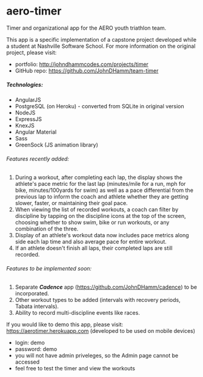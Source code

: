 # aero-timer
Timer and organizational app for the AERO youth triathlon team.

This app is a specific implementation of a capstone project developed while a student at Nashville Software School. For more information on the original project, please visit:

* portfolio: http://johndhammcodes.com/projects/timer
* GitHub repo: https://github.com/JohnDHamm/team-timer

##### _Technologies:_
* AngularJS
* PostgreSQL (on Heroku) - converted from SQLite in original version
* NodeJS
* ExpressJS
* KnexJS
* Angular Material
* Sass
* GreenSock (JS animation library)

###### _Features recently added:_
1. During a workout, after completing each lap, the display shows the athlete's pace metric for the last lap (minutes/mile for a run, mph for bike, minutes/100yards for swim) as well as a pace differential from the previous lap to inform the coach and athlete whether they are getting slower, faster, or maintaining their goal pace.
2. When viewing the list of recorded workouts, a coach can filter by discipline by tapping on the discipline icons at the top of the screen, choosing whether to show swim, bike or run workouts, or any combination of the three.
3. Display of an athlete's workout data now includes pace metrics along side each lap time and also average pace for entire workout.
4. If an athlete doesn't finish all laps, their completed laps are still recorded.

###### _Features to be implemented soon:_
1. Separate **_Cadence_** app (https://github.com/JohnDHamm/cadence) to be incorporated.
2. Other workout types to be added (intervals with recovery periods, Tabata intervals).
3. Ability to record multi-discipline events like races.

If you would like to demo this app, please visit:
https://aerotimer.herokuapp.com (developed to be used on mobile devices)

* login: demo
* password: demo
* you will not have admin priveleges, so the Admin page cannot be accessed
* feel free to test the timer and view the workouts
